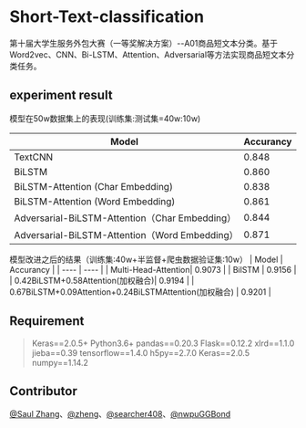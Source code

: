 # Short-Text-classification
第十届大学生服务外包大赛（一等奖解决方案）--A01商品短文本分类。基于Word2vec、CNN、Bi-LSTM、Attention、Adversarial等方法实现商品短文本分类任务。

## experiment result
模型在50w数据集上的表现(训练集:测试集=40w:10w)

|  Model   | Accurancy  |
|  ----  | ----  |
| TextCNN  | 0.848 |
| BiLSTM  | 0.860 |
| BiLSTM-Attention (Char Embedding)| 0.838 |
| BiLSTM-Attention (Word Embedding)  | 0.861 |
|  Adversarial-BiLSTM-Attention（Char Embedding）| 0.844|
|  Adversarial-BiLSTM-Attention（Word Embedding）| 0.871 |

模型改进之后的结果（训练集:40w+半监督+爬虫数据验证集:10w）
|  Model   | Accurancy  |
|  ----  | ----  |
|  Multi-Head-Attention|   0.9073 |
|   BilSTM   |  0.9156  |
|   0.42BiLSTM+0.58Attention(加权融合)|   0.9194 |
|   0.67BiLSTM+0.09Attention+0.24BiLSTMAttention(加权融合)   |  0.9201  |

## Requirement
> Keras==2.0.5+
Python3.6+
>pandas==0.20.3
Flask==0.12.2
xlrd==1.1.0
jieba==0.39
tensorflow==1.4.0
h5py==2.7.0
Keras==2.0.5
numpy==1.14.2

## Contributor
[@Saul Zhang](https://github.com/SaulZhang)、[@zheng](https://github.com/1029127253)、[@searcher408](https://github.com/Searcher408)、[@nwpuGGBond](https://github.com/nwpu2016303311)
